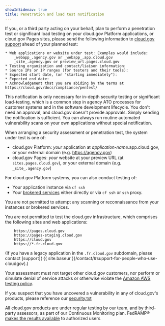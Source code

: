 ```yaml
---
showInSidenav: true
title: Penetration and load test notification
---
```


If you, or a third party acting on your behalf, plan to perform a penetration test or significant load testing on your cloud.gov Platform applications, or cloud.gov Pages sites, please send the following information to [cloud.gov support](/docs/help/) ahead of your planned test:

```text
* Web applications or website under test: Examples would include:
    _webapp_.agency.gov or _webapp_.app.cloud.gov
    _site_.agency.gov or preview_url.pages.cloud.gov
* Testing organization and contact/liaison information:
* Source IPs or IP ranges (for testers and their tools):
* Expected start date, (or "starting immediately"):
* Expected end date:
* Acknowledgement that you are abiding by the terms at https://cloud.gov/docs/compliance/pentest/
```

This notification is only necessary for in-depth security testing or significant load-testing, which is a common step in agency ATO processes for customer systems and in the software development lifecycle. You don't need an approval, and cloud.gov doesn't provide approvals. Simply sending the notification is sufficient. You can always run routine automated vulnerability scans on your own applications without special notification.

When arranging a security assessment or penetration test, the system under test is one of:

- cloud.gov Platform: _your_ application at _application-name_.app.cloud.gov, or your external domain (e.g. https://agency.gov)
- cloud.gov Pages: _your_ website at your preview URL (at `sites.pages.cloud.gov`), or your external domain (e.g. `_site_.agency.gov`)

For cloud.gov Platform systems, you can also conduct testing of:

- Your application instance via `cf ssh`
- Your [brokered services](/docs/services/intro/) either directly or via `cf ssh` or `ssh` proxy.

You are not permitted to attempt any scanning or reconnaissance from your instances or brokered services.

You are not permitted to test the cloud.gov infrastructure, which comprises
the following sites and web applications:

```text
    https://pages.cloud.gov
    https://pages-staging.cloud.gov
    https://cloud.gov
    https://*.fr.cloud.gov
```

(If you have a legacy application in the `.fr.cloud.gov` subdomain, please contact [support]( {{ site.baseur }}/contact/#support-for-people-who-use-cloudgov).)

Your assessment must not target other cloud.gov customers, nor perform or simulate denial of service attacks or otherwise violate the [Amazon AWS testing policy](https://aws.amazon.com/security/penetration-testing/).

If you suspect that you have uncovered a vulnerability in any of cloud.gov's products, please reference our [security.txt](https://cloud.gov/.well-known/security.txt)

All cloud.gov products are under regular testing by our team, and by third-party assessors, as part of our Continuous Monitoring plan. FedRAMP® [makes the results available](/docs/overview/fedramp-tracker/#start-the-ato-process) to authorized users.
